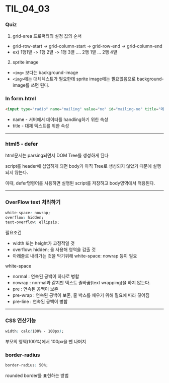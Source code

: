 # TIL_04_03

### Quiz

1. grid-area 프로퍼티의 설정 값의 순서

* grid-row-start -> grid-column-start -> grid-row-end -> grid-column-end
* ex) 1행1열 -> 1행 2열 -> 1행 3열 .... 2행 1열 ... 2행 4열

2. sprite image 

* `<img>` 보다는 background-image
* `<img>`에는 대체텍스트가 필요한데 sprite image에는 필요없음으로 background-image를 쓰면 된다.

### In form.html

```html
<input type="radio" name="mailing" value="no" id="mailing-no" title="메일링 리스트에 가입여부">
```

* name - 서버에서 데이터를 handling하기 위한 속성
* title - 대체 텍스트를 위한 속성

---

### html5 - defer

html문서는 parsing되면서 DOM Tree를 생성하게 된다

script를 header에 삽입하게 되면 body가 아직 Tree로 생성되지 않았기 때문에 실행되지 않는다.

이때, defer명령어를 사용하면  실행된 script를 저장하고 body영역에서 적용된다.

---

### OverFlow text 처리하기

```css
white-space: nowrap;
overflow: hidden;
text-overflow: ellipsis;
```

필요조건

* width 또는 height가 고정적일 것
* overflow: hidden; 을 사용해 영역을 감출 것
* 아래줄로 내려가는 것을 막기위해 white-space: nowrap 등이 필요

white-space

* normal : 연속된 공백이 하나로 병합
* nowrap : normal과 같지만 텍스트 줄바꿈(text wrapping)을 하지 않는다.
* pre : 연속된 공백이 보존
* pre-wrap : 연속된 공백이 보존, 줄 박스를 채우기 위해 필요에 따라 끊어짐
* pre-line : 연속된 공백이 병합

---

### CSS 연산기능

```css
width: calc(100% - 100px);
```

부모의 영역(100%)에서 100px을 뺀 나머지



### border-radius

```css
border-radius: 50%;
```

rounded border를 표현하는 방법